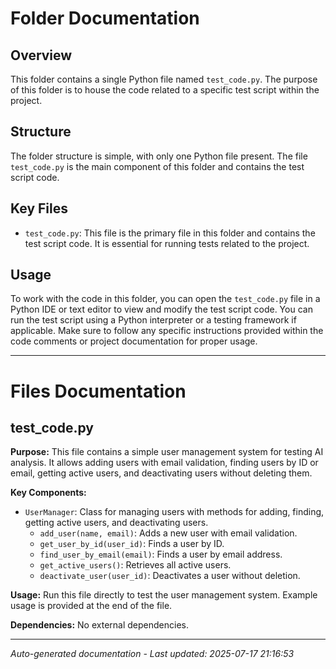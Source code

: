 # Folder Documentation

## Overview
This folder contains a single Python file named `test_code.py`. The purpose of this folder is to house the code related to a specific test script within the project.

## Structure
The folder structure is simple, with only one Python file present. The file `test_code.py` is the main component of this folder and contains the test script code.

## Key Files
- `test_code.py`: This file is the primary file in this folder and contains the test script code. It is essential for running tests related to the project.

## Usage
To work with the code in this folder, you can open the `test_code.py` file in a Python IDE or text editor to view and modify the test script code. You can run the test script using a Python interpreter or a testing framework if applicable. Make sure to follow any specific instructions provided within the code comments or project documentation for proper usage.

---

# Files Documentation

## test_code.py

**Purpose:** This file contains a simple user management system for testing AI analysis. It allows adding users with email validation, finding users by ID or email, getting active users, and deactivating users without deleting them.

**Key Components:**
- `UserManager`: Class for managing users with methods for adding, finding, getting active users, and deactivating users.
  - `add_user(name, email)`: Adds a new user with email validation.
  - `get_user_by_id(user_id)`: Finds a user by ID.
  - `find_user_by_email(email)`: Finds a user by email address.
  - `get_active_users()`: Retrieves all active users.
  - `deactivate_user(user_id)`: Deactivates a user without deletion.

**Usage:** Run this file directly to test the user management system. Example usage is provided at the end of the file.

**Dependencies:** No external dependencies.

---
*Auto-generated documentation - Last updated: 2025-07-17 21:16:53*
